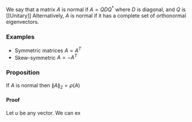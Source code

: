 We say that a matrix $A$ is normal if $A=QDQ^{*}$
where $D$ is diagonal, and $Q$ is [[Unitary]]
Alternatively, $A$ is normal if it has a complete set of 
orthonormal eigenvectors.

### Examples
- Symmetric matrices $A=A^{T}$
- Skew-symmetric $A=-A^{T}$

### Proposition
If $A$ is normal then $\lVert A \rVert_{2}=\rho(A)$
#### Proof
Let $u$ be any vector.
We can ex